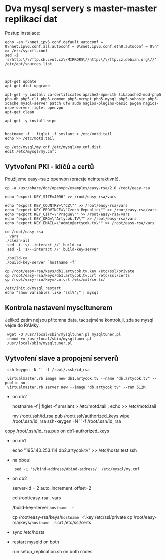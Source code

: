 Dva mysql servery s master-master replikací dat
===============================================


Postup instalace:

    echo -en "\nnet.ipv6.conf.default.autoconf = 0\nnet.ipv6.conf.all.autoconf = 0\nnet.ipv6.conf.eth0.autoconf = 0\n" >> /etc/sysctl.conf
    sed -i 's/http:\/\/ftp.sh.cvut.cz\/MIRRORS\//http:\/\/ftp.cz.debian.org\//'   /etc/apt/sources.list



    apt-get update
    apt-get dist-upgrade

    apt-get -y install ca-certificates apache2-mpm-itk libapache2-mod-php5 php-db php5-cli php5-common php5-mcrypt php5-mysql php5-suhosin php5-xcache mysql-server patch ufw sudo nagios-plugins-basic pwgen nagios-nrpe-server figlet openvpn
    apt-get clean

    apt-get -y install wipe


    hostname -f | figlet -f smslant > /etc/motd.tail 
    echo >> /etc/motd.tail

    cp /etc/mysql/my.cnf /etc/mysql/my.cnf.dist
    edit /etc/mysql/my.cnf:


## Vytvoření PKI - klíčů a certů

Použijeme easy-rsa z openvpn (pracuje neinteraktivně).

    cp -a /usr/share/doc/openvpn/examples/easy-rsa/2.0 /root/easy-rsa

    echo "export KEY_SIZE=4096" >> /root/easy-rsa/vars

    echo "export KEY_COUNTRY=\"CZ\"" >> /root/easy-rsa/vars
    echo "export KEY_PROVINCE=\"Czech Republic\"" >> /root/easy-rsa/vars
    echo "export KEY_CITY=\"Prague\"" >> /root/easy-rsa/vars
    echo "export KEY_ORG=\"Artycok.TV\"" >> /root/easy-rsa/vars
    echo "export KEY_EMAIL=\"admin@artycok.tv\"" >> /root/easy-rsa/vars

    cd /root/easy-rsa
    . vars
    ./clean-all
     sed -i 's/--interact //' build-ca
     sed -i 's/--interact //' build-key-server
     
    ./build-ca
    ./build-key-server `hostname -f`

    cp /root/easy-rsa/keys/db1.artycok.tv.key /etc/ssl/private 
    cp /root/easy-rsa/keys/db1.artycok.tv.crt /etc/ssl/certs  
    cp /root/easy-rsa/keys/ca.crt /etc/ssl/certs/

    /etc/init.d/mysql restart
    echo "show variables like 'ssl%';" | mysql

## Kontrola nastavení mysqltunerem

Jelikož zatím nejsou přítomna data, tak zejména kontroluji, zda se mysql vejde do RAMky.

     wget -O /usr/local/sbin/mysqltuner.pl mysqltuner.pl
     chmod +x /usr/local/sbin/mysqltuner.pl
     /usr/local/sbin/mysqltuner.pl

## Vytvoření slave a propojení serverů


     ssh-keygen -N '' -f /root/.ssh/id_rsa

     virtualmaster.rb image new db1.artycok.tv --name "db.artycok.tv" --public no
     virtualmaster.rb server new --image "db.artycok.tv" --ram 512M


- on db2

    hostname -f | figlet -f smslant > /etc/motd.tail ; echo >> /etc/motd.tail

    mv /root/.ssh/id_rsa.pub /root/.ssh/authorized_keys
    wipe /root/.ssh/id_rsa
    ssh-keygen -N '' -f /root/.ssh/id_rsa
    
copy /root/.ssh/id_rsa.pub on db1-authorized_keys

- on db1

    echo "195.140.253.114 db2.artycok.tv" >> /etc/hosts
    test ssh


- na obou:

       sed -i 's/bind-address/#bind-address/' /etc/mysql/my.cnf

- on db2

    server-id = 2
    auto_increment_offset=2

    cd /root/easy-rsa
    . vars
    
    /build-key-server `hostname -f`

    cp /root/easy-rsa/keys/`hostname -f`.key /etc/ssl/private 
    cp /root/easy-rsa/keys/`hostname -f`.crt /etc/ssl/certs  
     
- sync /etc/hosts
- restart mysqld on both
                                          


    run setup_replication.sh on both nodes

